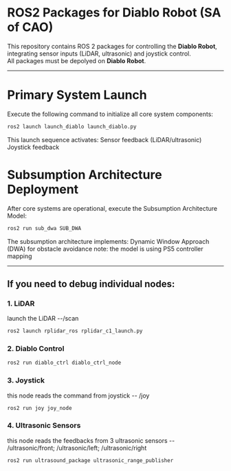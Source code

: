 # **ROS2 Packages for Diablo Robot (SA of CAO)**  

This repository contains ROS 2 packages for controlling the **Diablo Robot**, integrating sensor inputs (LiDAR, ultrasonic) and joystick control.  
All packages must be depolyed on **Diablo Robot**.

---

# **Primary System Launch**  
Execute the following command to initialize all core system components:
```bash
ros2 launch launch_diablo launch_diablo.py
```
This launch sequence activates:
Sensor feedback (LiDAR/ultrasonic)
Joystick feedback 
# **Subsumption Architecture Deployment**  
After core systems are operational, execute the Subsumption Architecture Model:
```bash
ros2 run sub_dwa SUB_DWA
```
The subsumption architecture implements:
Dynamic Window Approach (DWA) for obstacle avoidance
note: the model is using PS5 controller mapping

---
## **If you need to debug individual nodes:**
### 1. LiDAR 
launch the LiDAR --/scan
```bash
ros2 launch rplidar_ros rplidar_c1_launch.py  
```
### 2. Diablo Control 
```bash
ros2 run diablo_ctrl diablo_ctrl_node  
```
### 3. Joystick  
this node reads the command from joystick -- /joy
```bash
ros2 run joy joy_node  
```
### 4. Ultrasonic Sensors  
this node reads the feedbacks from 3 ultrasonic sensors -- /ultrasonic/front; /ultrasonic/left; /ultrasonic/right
```bash
ros2 run ultrasound_package ultrasonic_range_publisher  
```
